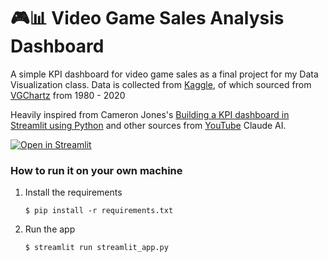 # 🎮📊 Video Game Sales Analysis Dashboard

A simple KPI dashboard for video game sales as a final project for my Data Visualization class.
Data is collected from [Kaggle](https://www.kaggle.com/datasets/gregorut/videogamesales/data), of which sourced from [VGChartz](https://www.vgchartz.com) from 1980 - 2020

Heavily inspired from Cameron Jones's [Building a KPI dashboard in Streamlit using Python](https://medium.com/@cameronjosephjones/building-a-kpi-dashboard-in-streamlit-using-python-c88ac63903f5) and other sources from [YouTube](https://www.youtube.com/watch?v=p2pXpcXPoGkand) Claude AI.

[![Open in Streamlit](https://static.streamlit.io/badges/streamlit_badge_black_white.svg)](https://datviz-final-project.streamlit.app)

### How to run it on your own machine

1. Install the requirements

   ```
   $ pip install -r requirements.txt
   ```

2. Run the app

   ```
   $ streamlit run streamlit_app.py
   ```
